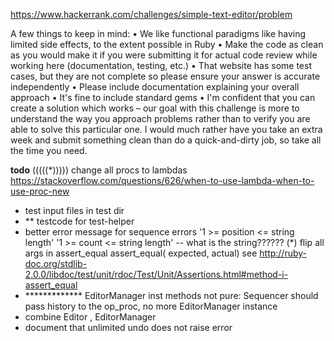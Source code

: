https://www.hackerrank.com/challenges/simple-text-editor/problem

A few things to keep in mind:
•               We like functional paradigms like having limited side effects, to the extent possible in Ruby
•               Make the code as clean as you would make it if you were submitting it for actual code review while working here (documentation, testing, etc.)
•               That website has some test cases, but they are not complete so please ensure your answer is accurate independently
•               Please include documentation explaining your overall approach
•               It's fine to include standard gems
•               I'm confident that you can create a solution which works – our goal with this challenge is more to understand the way you approach problems rather than to verify you are able to solve this particular one. I would much rather have you take an extra week and submit something clean than do a quick-and-dirty job, so take all the time you need.

**todo**
(((((*))))) change all procs to lambdas https://stackoverflow.com/questions/626/when-to-use-lambda-when-to-use-proc-new
* test input files in test dir
* ** testcode for test-helper
* better error message for sequence errors '1 >= position <= string length' '1 >= count <= string length'  -- what is the string??????
(*) flip all args in assert_equal assert_equal( expected, actual) see http://ruby-doc.org/stdlib-2.0.0/libdoc/test/unit/rdoc/Test/Unit/Assertions.html#method-i-assert_equal
* ************* EditorManager inst methods not pure: Sequencer should pass history to the op_proc, no more EditorManager instance
* combine Editor , EditorManager
* document that unlimited undo does not raise error